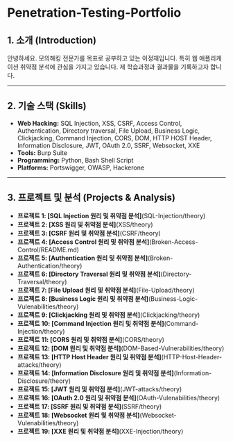 # Penetration-Testing-Portfolio

## 1. 소개 (Introduction)
안녕하세요. 모의해킹 전문가를 목표로 공부하고 있는 이정재입니다. 
특히 웹 애플리케이션 취약점 분석에 관심을 가지고 있습니다.
제 학습과정과 결과물을 기록하고자 합니다.

---

## 2. 기술 스택 (Skills)

* **Web Hacking:** SQL Injection, XSS, CSRF, Access Control, Authentication, Directory traversal, File Upload, Business Logic, Clickjacking, Command Injection, CORS,  DOM,  HTTP HOST Header, Information Disclosure, JWT, OAuth 2.0, SSRF, Websocket, XXE
* **Tools:** Burp Suite
* **Programming:** Python, Bash Shell Script
* **Platforms:** Portswigger, OWASP, Hackerone 

---

## 3. 프로젝트 및 분석 (Projects & Analysis)

* **프로젝트 1: [SQL Injection 원리 및 취약점 분석]**(SQL-Injection/theory)
* **프로젝트 2: [XSS 원리 및 취약점 분석]**(XSS/theory)
* **프로젝트 3: [CSRF 원리 및 취약점 분석]**(CSRF/theory)
* **프로젝트 4: [Access Control 원리 및 취약점 분석]**(Broken-Access-Control/README.md)
* **프로젝트 5: [Authentication 원리 및 취약점 분석]**(Broken-Authentication/theory)
* **프로젝트 6: [Directory Traversal 원리 및 취약점 분석]**(Directory-Traversal/theory)
* **프로젝트 7: [File Upload 원리 및 취약점 분석]**(File-Upload/theory)
* **프로젝트 8: [Business Logic 원리 및 취약점 분석]**(Business-Logic-Vulenabilities/theory)
* **프로젝트 9: [Clickjacking 원리 및 취약점 분석]**(Clickjacking/theory)
* **프로젝트 10: [Command Injection 원리 및 취약점 분석]**(Command-Injection/theory)
* **프로젝트 11: [CORS 원리 및 취약점 분석]**(CORS/theory)
* **프로젝트 12: [DOM 원리 및 취약점 분석]**(DOM-Based-Vulnerabilities/theory)
* **프로젝트 13: [HTTP Host Header 원리 및 취약점 분석]**(HTTP-Host-Header-attacks/theory)
* **프로젝트 14: [Information Disclosure 원리 및 취약점 분석]**(Information-Disclosure/theory)
* **프로젝트 15: [JWT 원리 및 취약점 분석]**(JWT-attacks/theory)
* **프로젝트 16: [OAuth 2.0 원리 및 취약점 분석]**(OAuth-Vulenabilities/theory)
* **프로젝트 17: [SSRF 원리 및 취약점 분석]**(SSRF/theory)
* **프로젝트 18: [Websocket 원리 및 취약점 분석]**(Websocket-Vulenabilities/theory)
* **프로젝트 19: [XXE 원리 및 취약점 분석]**(XXE-Injection/theory)





